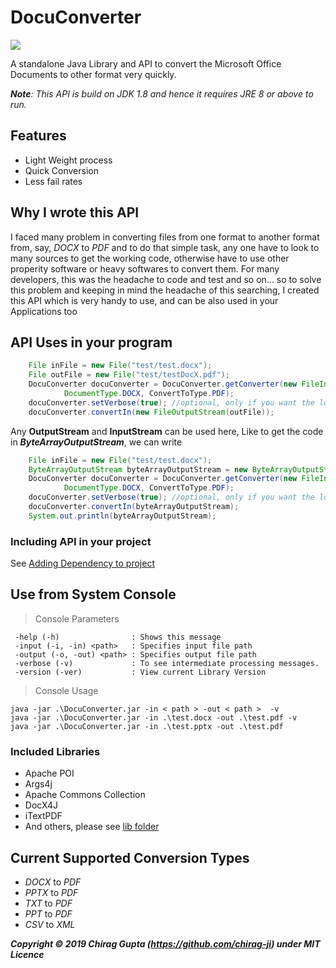 # DocuConverter
[![](https://jitpack.io/v/chirag-ji/DocuConverter.svg)](https://jitpack.io/#chirag-ji/DocuConverter)


A standalone Java Library and API to convert the Microsoft Office Documents to other format very quickly.

***Note**:   This API is build on JDK 1.8 and hence it requires JRE 8 or above to run.*

## Features
- Light Weight process
- Quick Conversion
- Less fail rates


## Why I wrote this API
I faced many problem in converting files from one format to another format from, say, *DOCX* to *PDF* and to do that simple task, any one have to look to many sources to get the working code, otherwise have to use other properity software or heavy softwares to convert them. For many developers, this was the headache to code and test and so on... so to solve this problem and keeping in mind the headache of this searching, I created this API which is very handy  to use, and can be also used in your Applications too


## API Uses in your program

```java
    File inFile = new File("test/test.docx");
    File outFile = new File("test/testDocX.pdf");
    DocuConverter docuConverter = DocuConverter.getConverter(new FileInputStream(inFile),
            DocumentType.DOCX, ConvertToType.PDF);
    docuConverter.setVerbose(true); //optional, only if you want the log output
    docuConverter.convertIn(new FileOutputStream(outFile));
```

Any **OutputStream** and **InputStream** can be used here,
Like to get the code in ***ByteArrayOutputStream***, we can write

```java
    File inFile = new File("test/test.docx");
    ByteArrayOutputStream byteArrayOutputStream = new ByteArrayOutputStream();
    DocuConverter docuConverter = DocuConverter.getConverter(new FileInputStream(inFile),
            DocumentType.DOCX, ConvertToType.PDF);
    docuConverter.setVerbose(true); //optional, only if you want the log output
    docuConverter.convertIn(byteArrayOutputStream);
    System.out.println(byteArrayOutputStream);
```

 ### Including API in your project
 See [Adding Dependency to project](https://jitpack.io/#chirag-ji/DocuConverter)

## Use from System Console
> Console Parameters

     -help (-h)                : Shows this message
     -input (-i, -in) <path>   : Specifies input file path
     -output (-o, -out) <path> : Specifies output file path
     -verbose (-v)             : To see intermediate processing messages.
     -version (-ver)           : View current Library Version

> Console Usage

    java -jar .\DocuConverter.jar -in < path > -out < path >  -v
    java -jar .\DocuConverter.jar -in .\test.docx -out .\test.pdf -v
    java -jar .\DocuConverter.jar -in .\test.pptx -out .\test.pdf


### Included Libraries
-  Apache POI
- Args4j
- Apache Commons Collection
- DocX4J
- iTextPDF
- And others, please see [lib folder](https://github.com/chirag-ji/DocuConverter/tree/master/lib)

## Current Supported Conversion Types
- *DOCX* to *PDF*
- *PPTX* to *PDF*
- *TXT* to *PDF*
- *PPT* to *PDF*
- *CSV* to *XML*

***Copyright © 2019 Chirag Gupta (https://github.com/chirag-ji) under MIT Licence***

